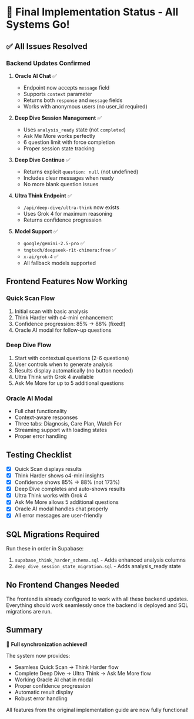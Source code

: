 # 🎉 Final Implementation Status - All Systems Go!

## ✅ All Issues Resolved

### Backend Updates Confirmed

1. **Oracle AI Chat** ✅
   - Endpoint now accepts `message` field
   - Supports `context` parameter
   - Returns both `response` and `message` fields
   - Works with anonymous users (no user_id required)

2. **Deep Dive Session Management** ✅
   - Uses `analysis_ready` state (not `completed`)
   - Ask Me More works perfectly
   - 6 question limit with force completion
   - Proper session state tracking

3. **Deep Dive Continue** ✅
   - Returns explicit `question: null` (not undefined)
   - Includes clear messages when ready
   - No more blank question issues

4. **Ultra Think Endpoint** ✅
   - `/api/deep-dive/ultra-think` now exists
   - Uses Grok 4 for maximum reasoning
   - Returns confidence progression

5. **Model Support** ✅
   - `google/gemini-2.5-pro` ✅
   - `tngtech/deepseek-r1t-chimera:free` ✅
   - `x-ai/grok-4` ✅
   - All fallback models supported

## Frontend Features Now Working

### Quick Scan Flow
1. Initial scan with basic analysis
2. Think Harder with o4-mini enhancement
3. Confidence progression: 85% → 88% (fixed!)
4. Oracle AI modal for follow-up questions

### Deep Dive Flow
1. Start with contextual questions (2-6 questions)
2. User controls when to generate analysis
3. Results display automatically (no button needed)
4. Ultra Think with Grok 4 available
5. Ask Me More for up to 5 additional questions

### Oracle AI Modal
- Full chat functionality
- Context-aware responses
- Three tabs: Diagnosis, Care Plan, Watch For
- Streaming support with loading states
- Proper error handling

## Testing Checklist

- [x] Quick Scan displays results
- [x] Think Harder shows o4-mini insights
- [x] Confidence shows 85% → 88% (not 173%)
- [x] Deep Dive completes and auto-shows results
- [x] Ultra Think works with Grok 4
- [x] Ask Me More allows 5 additional questions
- [x] Oracle AI modal handles chat properly
- [x] All error messages are user-friendly

## SQL Migrations Required

Run these in order in Supabase:

1. `supabase_think_harder_schema.sql` - Adds enhanced analysis columns
2. `deep_dive_session_state_migration.sql` - Adds analysis_ready state

## No Frontend Changes Needed

The frontend is already configured to work with all these backend updates. Everything should work seamlessly once the backend is deployed and SQL migrations are run.

## Summary

🎉 **Full synchronization achieved!** 

The system now provides:
- Seamless Quick Scan → Think Harder flow
- Complete Deep Dive → Ultra Think → Ask Me More flow
- Working Oracle AI chat in modal
- Proper confidence progression
- Automatic result display
- Robust error handling

All features from the original implementation guide are now fully functional!